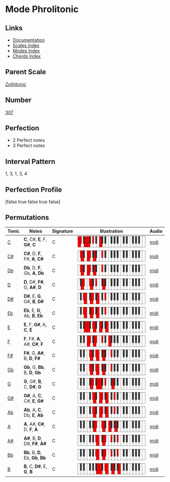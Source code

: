 # Mode Phrolitonic

## Links

- [Documentation](index.md)
- [Scales Index](Scales.md)
- [Modes Index](Modes.md)
- [Chords Index](Chords.md)

## Parent Scale

[Zothitonic](ScaleZothitonic.md)

## Number

[307](https://ianring.com/musictheory/scales/307)

## Perfection

- 2 Perfect notes
- 3 Perfect notes

## Interval Pattern

1, 3, 1, 3, 4

## Perfection Profile

[false true false true false]

## Permutations

| Tonic | Notes | Signature | Illustration | Audio |
|-------|-------|-----------|--------------|-------|
| [C](ModeCNaturalPhrolitonic.md) | **C**, C#, **E**, F, **G#**, **C** | C | ![CNaturalPhrolitonic](ModeCNaturalPhrolitonic.png) | [midi](https://github.com/edipermadi/music/blob/main/docs/ModeCNaturalPhrolitonic.mid?raw=true) |
| [C#](ModeCSharpPhrolitonic.md) | **C#**, D, **F**, F#, **A**, **C#** | C | ![CSharpPhrolitonic](ModeCSharpPhrolitonic.png) | [midi](https://github.com/edipermadi/music/blob/main/docs/ModeCSharpPhrolitonic.mid?raw=true) |
| [Db](ModeDFlatPhrolitonic.md) | **Db**, D, **F**, Gb, **A**, **Db** | C | ![DFlatPhrolitonic](ModeDFlatPhrolitonic.png) | [midi](https://github.com/edipermadi/music/blob/main/docs/ModeDFlatPhrolitonic.mid?raw=true) |
| [D](ModeDNaturalPhrolitonic.md) | **D**, D#, **F#**, G, **A#**, **D** | C | ![DNaturalPhrolitonic](ModeDNaturalPhrolitonic.png) | [midi](https://github.com/edipermadi/music/blob/main/docs/ModeDNaturalPhrolitonic.mid?raw=true) |
| [D#](ModeDSharpPhrolitonic.md) | **D#**, E, **G**, G#, **B**, **D#** | C | ![DSharpPhrolitonic](ModeDSharpPhrolitonic.png) | [midi](https://github.com/edipermadi/music/blob/main/docs/ModeDSharpPhrolitonic.mid?raw=true) |
| [Eb](ModeEFlatPhrolitonic.md) | **Eb**, E, **G**, Ab, **B**, **Eb** | C | ![EFlatPhrolitonic](ModeEFlatPhrolitonic.png) | [midi](https://github.com/edipermadi/music/blob/main/docs/ModeEFlatPhrolitonic.mid?raw=true) |
| [E](ModeENaturalPhrolitonic.md) | **E**, F, **G#**, A, **C**, **E** | C | ![ENaturalPhrolitonic](ModeENaturalPhrolitonic.png) | [midi](https://github.com/edipermadi/music/blob/main/docs/ModeENaturalPhrolitonic.mid?raw=true) |
| [F](ModeFNaturalPhrolitonic.md) | **F**, F#, **A**, A#, **C#**, **F** | C | ![FNaturalPhrolitonic](ModeFNaturalPhrolitonic.png) | [midi](https://github.com/edipermadi/music/blob/main/docs/ModeFNaturalPhrolitonic.mid?raw=true) |
| [F#](ModeFSharpPhrolitonic.md) | **F#**, G, **A#**, B, **D**, **F#** | C | ![FSharpPhrolitonic](ModeFSharpPhrolitonic.png) | [midi](https://github.com/edipermadi/music/blob/main/docs/ModeFSharpPhrolitonic.mid?raw=true) |
| [Gb](ModeGFlatPhrolitonic.md) | **Gb**, G, **Bb**, B, **D**, **Gb** | C | ![GFlatPhrolitonic](ModeGFlatPhrolitonic.png) | [midi](https://github.com/edipermadi/music/blob/main/docs/ModeGFlatPhrolitonic.mid?raw=true) |
| [G](ModeGNaturalPhrolitonic.md) | **G**, G#, **B**, C, **D#**, **G** | C | ![GNaturalPhrolitonic](ModeGNaturalPhrolitonic.png) | [midi](https://github.com/edipermadi/music/blob/main/docs/ModeGNaturalPhrolitonic.mid?raw=true) |
| [G#](ModeGSharpPhrolitonic.md) | **G#**, A, **C**, C#, **E**, **G#** | C | ![GSharpPhrolitonic](ModeGSharpPhrolitonic.png) | [midi](https://github.com/edipermadi/music/blob/main/docs/ModeGSharpPhrolitonic.mid?raw=true) |
| [Ab](ModeAFlatPhrolitonic.md) | **Ab**, A, **C**, Db, **E**, **Ab** | C | ![AFlatPhrolitonic](ModeAFlatPhrolitonic.png) | [midi](https://github.com/edipermadi/music/blob/main/docs/ModeAFlatPhrolitonic.mid?raw=true) |
| [A](ModeANaturalPhrolitonic.md) | **A**, A#, **C#**, D, **F**, **A** | C | ![ANaturalPhrolitonic](ModeANaturalPhrolitonic.png) | [midi](https://github.com/edipermadi/music/blob/main/docs/ModeANaturalPhrolitonic.mid?raw=true) |
| [A#](ModeASharpPhrolitonic.md) | **A#**, B, **D**, D#, **F#**, **A#** | C | ![ASharpPhrolitonic](ModeASharpPhrolitonic.png) | [midi](https://github.com/edipermadi/music/blob/main/docs/ModeASharpPhrolitonic.mid?raw=true) |
| [Bb](ModeBFlatPhrolitonic.md) | **Bb**, B, **D**, Eb, **Gb**, **Bb** | C | ![BFlatPhrolitonic](ModeBFlatPhrolitonic.png) | [midi](https://github.com/edipermadi/music/blob/main/docs/ModeBFlatPhrolitonic.mid?raw=true) |
| [B](ModeBNaturalPhrolitonic.md) | **B**, C, **D#**, E, **G**, **B** | C | ![BNaturalPhrolitonic](ModeBNaturalPhrolitonic.png) | [midi](https://github.com/edipermadi/music/blob/main/docs/ModeBNaturalPhrolitonic.mid?raw=true) |
